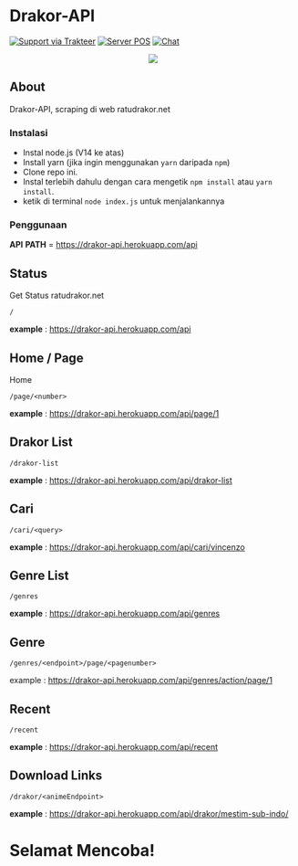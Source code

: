 # Drakor-API

[![Support via Trakteer](https://img.shields.io/badge/Support-me!-green)](https://trakteer.id/katowproject)
[![Server POS](https://img.shields.io/badge/discord-discord.gg%2F3QVwskz-blue)](https://discord.gg/3QVwskz)
[![Chat](https://img.shields.io/discord/336336077755252738)]()

<p align="center"><img src="https://media.discordapp.net/attachments/795771950076133438/818844982710108211/drakor.png"/></p>

## About

Drakor-API, scraping di web ratudrakor.net


### Instalasi

- Instal node.js (V14 ke atas)
- Install yarn (jika ingin menggunakan `yarn` daripada `npm`)
- Clone repo ini.
- Instal terlebih dahulu dengan cara mengetik `npm install` atau `yarn install`.<br>
- ketik di terminal `node index.js` untuk menjalankannya

### Penggunaan

**API** **PATH** = https://drakor-api.herokuapp.com/api

## Status

Get Status ratudrakor.net

```
/
```

**example** : https://drakor-api.herokuapp.com/api

## Home / Page

Home

```
/page/<number>
```

**example** : https://drakor-api.herokuapp.com/api/page/1

## Drakor List

```
/drakor-list
```

**example** : https://drakor-api.herokuapp.com/api/drakor-list

## Cari

```
/cari/<query>
```

**example** : https://drakor-api.herokuapp.com/api/cari/vincenzo

## Genre List

```
/genres
```

**example** : https://drakor-api.herokuapp.com/api/genres

## Genre

```
/genres/<endpoint>/page/<pagenumber>
```

example : https://drakor-api.herokuapp.com/api/genres/action/page/1

## Recent

```
/recent
```

**example** : https://drakor-api.herokuapp.com/api/recent

## Download Links

```
/drakor/<animeEndpoint>
```

**example** : https://drakor-api.herokuapp.com/api/drakor/mestim-sub-indo/

<p align="center"><h1>Selamat Mencoba!</h1><br></p>
